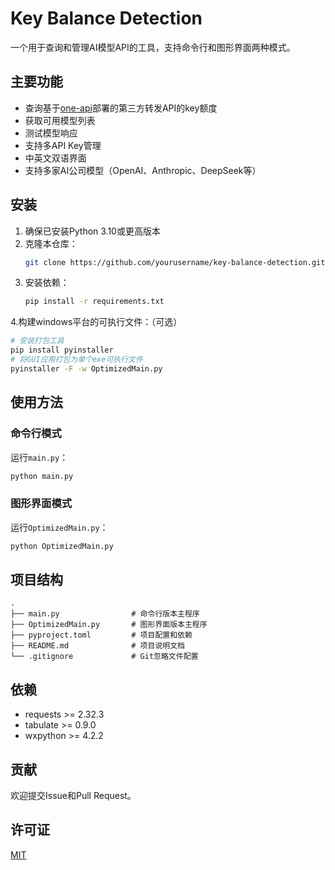 # Key Balance Detection

一个用于查询和管理AI模型API的工具，支持命令行和图形界面两种模式。

## 主要功能

- 查询基于[one-api](https://github.com/songquanpeng/one-api#%E4%BD%BF%E7%94%A8%E6%96%B9%E6%B3%95)部署的第三方转发API的key额度
- 获取可用模型列表
- 测试模型响应
- 支持多API Key管理
- 中英文双语界面
- 支持多家AI公司模型（OpenAI、Anthropic、DeepSeek等）

## 安装

1. 确保已安装Python 3.10或更高版本
2. 克隆本仓库：
   ```bash
   git clone https://github.com/yourusername/key-balance-detection.git
   ```
3. 安装依赖：
   ```bash
   pip install -r requirements.txt
   ```
4.构建windows平台的可执行文件：（可选）
   ```bash
   # 安装打包工具
   pip install pyinstaller
   # 将GUI应用打包为单个exe可执行文件
   pyinstaller -F -w OptimizedMain.py
   ```

## 使用方法

### 命令行模式
运行`main.py`：
```bash
python main.py
```

### 图形界面模式
运行`OptimizedMain.py`：
```bash
python OptimizedMain.py
```

## 项目结构

```
.
├── main.py                # 命令行版本主程序
├── OptimizedMain.py       # 图形界面版本主程序
├── pyproject.toml         # 项目配置和依赖
├── README.md              # 项目说明文档
└── .gitignore             # Git忽略文件配置
```

## 依赖

- requests >= 2.32.3
- tabulate >= 0.9.0
- wxpython >= 4.2.2

## 贡献

欢迎提交Issue和Pull Request。

## 许可证

[MIT](LICENSE)
